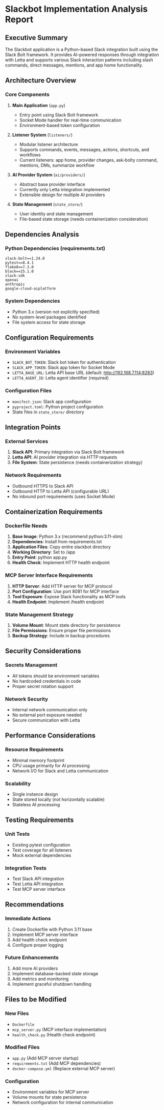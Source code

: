 # Slackbot Implementation Analysis Report

## Executive Summary

The Slackbot application is a Python-based Slack integration built using the Slack Bolt framework. It provides AI-powered responses through integration with Letta and supports various Slack interaction patterns including slash commands, direct messages, mentions, and app home functionality.

## Architecture Overview

### Core Components

1. **Main Application** (`app.py`)
   - Entry point using Slack Bolt framework
   - Socket Mode handler for real-time communication
   - Environment-based token configuration

2. **Listener System** (`listeners/`)
   - Modular listener architecture
   - Supports commands, events, messages, actions, shortcuts, and workflows
   - Current listeners: app home, provider changes, ask-bolty command, mentions, DMs, summarize workflow

3. **AI Provider System** (`ai/providers/`)
   - Abstract base provider interface
   - Currently only Letta integration implemented
   - Extensible design for multiple AI providers

4. **State Management** (`state_store/`)
   - User identity and state management
   - File-based state storage (needs containerization consideration)

## Dependencies Analysis

### Python Dependencies (requirements.txt)
```
slack-bolt==1.24.0
pytest==8.4.1
flake8==7.3.0
black==25.1.0
slack-sdk
openai
anthropic
google-cloud-aiplatform
```

### System Dependencies
- Python 3.x (version not explicitly specified)
- No system-level packages identified
- File system access for state storage

## Configuration Requirements

### Environment Variables
- `SLACK_BOT_TOKEN`: Slack bot token for authentication
- `SLACK_APP_TOKEN`: Slack app token for Socket Mode
- `LETTA_BASE_URL`: Letta API base URL (default: http://192.168.7.114:8283)
- `LETTA_AGENT_ID`: Letta agent identifier (required)

### Configuration Files
- `manifest.json`: Slack app configuration
- `pyproject.toml`: Python project configuration
- State files in `state_store/` directory

## Integration Points

### External Services
1. **Slack API**: Primary integration via Slack Bolt framework
2. **Letta API**: AI provider integration via HTTP requests
3. **File System**: State persistence (needs containerization strategy)

### Network Requirements
- Outbound HTTPS to Slack API
- Outbound HTTP to Letta API (configurable URL)
- No inbound port requirements (uses Socket Mode)

## Containerization Requirements

### Dockerfile Needs
1. **Base Image**: Python 3.x (recommend python:3.11-slim)
2. **Dependencies**: Install from requirements.txt
3. **Application Files**: Copy entire slackbot directory
4. **Working Directory**: Set to /app
5. **Entry Point**: python app.py
6. **Health Check**: Implement HTTP health endpoint

### MCP Server Interface Requirements
1. **HTTP Server**: Add HTTP server for MCP protocol
2. **Port Configuration**: Use port 8081 for MCP interface
3. **Tool Exposure**: Expose Slack functionality as MCP tools
4. **Health Endpoint**: Implement /health endpoint

### State Management Strategy
1. **Volume Mount**: Mount state directory for persistence
2. **File Permissions**: Ensure proper file permissions
3. **Backup Strategy**: Include in backup procedures

## Security Considerations

### Secrets Management
- All tokens should be environment variables
- No hardcoded credentials in code
- Proper secret rotation support

### Network Security
- Internal network communication only
- No external port exposure needed
- Secure communication with Letta

## Performance Considerations

### Resource Requirements
- Minimal memory footprint
- CPU usage primarily for AI processing
- Network I/O for Slack and Letta communication

### Scalability
- Single instance design
- State stored locally (not horizontally scalable)
- Stateless AI processing

## Testing Requirements

### Unit Tests
- Existing pytest configuration
- Test coverage for all listeners
- Mock external dependencies

### Integration Tests
- Test Slack API integration
- Test Letta API integration
- Test MCP server interface

## Recommendations

### Immediate Actions
1. Create Dockerfile with Python 3.11 base
2. Implement MCP server interface
3. Add health check endpoint
4. Configure proper logging

### Future Enhancements
1. Add more AI providers
2. Implement database-backed state storage
3. Add metrics and monitoring
4. Implement graceful shutdown handling

## Files to be Modified

### New Files
- `Dockerfile`
- `mcp_server.py` (MCP interface implementation)
- `health_check.py` (Health check endpoint)

### Modified Files
- `app.py` (Add MCP server startup)
- `requirements.txt` (Add MCP dependencies)
- `docker-compose.yml` (Replace external MCP server)

### Configuration
- Environment variables for MCP server
- Volume mounts for state persistence
- Network configuration for internal communication
